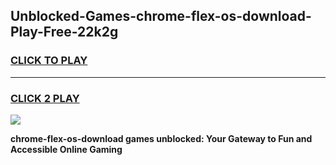 
## Unblocked-Games-chrome-flex-os-download-Play-Free-22k2g
<h3>
<a href="https://premium76.site?title=chrome-flex-os-download&ref=24M">CLICK TO PLAY</a></h3>
<hr>

<h3>
<a href="https://premium76.site?title=chrome-flex-os-download&ref=24M">CLICK 2 PLAY</a>
  
</h3>

<a href="https://premium76.site?title=chrome-flex-os-download&ref=24M"><img src="https://clearcache.store/games.png"></a>


**chrome-flex-os-download games unblocked: Your Gateway to Fun and Accessible Online Gaming**
